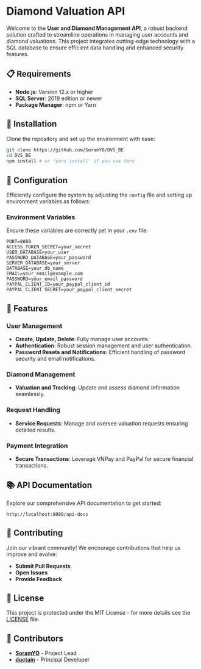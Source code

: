
# Diamond Valuation API

Welcome to the **User and Diamond Management API**, a robust backend solution crafted to streamline operations in managing user accounts and diamond valuations. This project integrates cutting-edge technology with a SQL database to ensure efficient data handling and enhanced security features.

## 📋 Requirements

- **Node.js**: Version 12.x or higher
- **SQL Server**: 2019 edition or newer
- **Package Manager**: npm or Yarn

## 🚀 Installation

Clone the repository and set up the environment with ease:

```bash
git clone https://github.com/SoramYO/DVS_BE
cd DVS_BE
npm install # or 'yarn install' if you use Yarn
```

## 🔧 Configuration

Efficiently configure the system by adjusting the `config` file and setting up environment variables as follows:

### Environment Variables

Ensure these variables are correctly set in your `.env` file:

```
PORT=8080
ACCESS_TOKEN_SECRET=your_secret
USER_DATABASE=your_user
PASSWORD_DATABASE=your_password
SERVER_DATABASE=your_server
DATABASE=your_db_name
EMAIL=your_email@example.com
PASSWORD=your_email_password
PAYPAL_CLIENT_ID=your_paypal_client_id
PAYPAL_CLIENT SECRET=your_paypal_client_secret
```

## 🌟 Features

### User Management
- **Create, Update, Delete**: Fully manage user accounts.
- **Authentication**: Robust session management and user authentication.
- **Password Resets and Notifications**: Efficient handling of password security and email notifications.

### Diamond Management
- **Valuation and Tracking**: Update and assess diamond information seamlessly.

### Request Handling
- **Service Requests**: Manage and oversee valuation requests ensuring detailed results.

### Payment Integration
- **Secure Transactions**: Leverage VNPay and PayPal for secure financial transactions.

## 📚 API Documentation

Explore our comprehensive API documentation to get started:

```url
http://localhost:8080/api-docs
```

## 🤝 Contributing

Join our vibrant community! We encourage contributions that help us improve and evolve:

- **Submit Pull Requests**
- **Open Issues**
- **Provide Feedback**

## 📄 License

This project is protected under the MIT License - for more details see the [LICENSE](LICENSE) file.

## 👥 Contributors

- **[SoramYO](https://github.com/SoramYO)** - Project Lead
- **[ductain](https://github.com/ductain)** - Principal Developer

